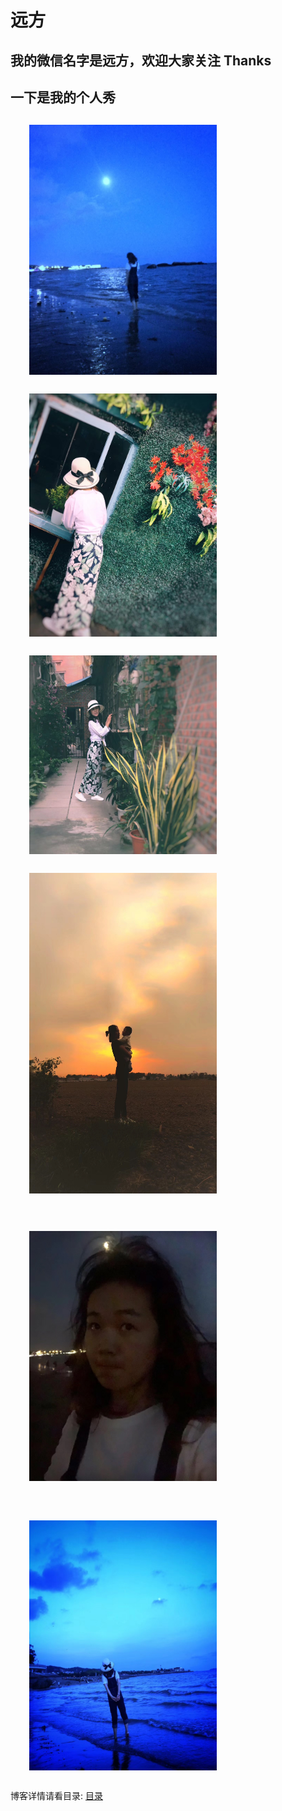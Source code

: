 # 远方 #
## 我的微信名字是远方，欢迎大家关注 Thanks ##
## 一下是我的个人秀 ##
<img width="300px" style='display:block;margin:30px' src="./test/11.jpg" />
<img width="300px" style='display:block;margin:30px' src="./test/12.jpg" />
<img width="300px" style='display:block;margin:30px' src="./test/123.jpg" />
<img width="300px" style='display:block;margin:30px' src="./test/1111.jpg" />
<img width="300px"  style='margin:30px'src="./test/1234.jpg" />
<img width="300px" style='display:block;margin:30px'src="./test/2222.jpg" />

 博客详情请看目录: [目录](SUMMARY.md)